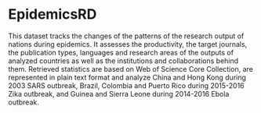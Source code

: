 # EpidemicsRD
This dataset tracks the changes of the patterns of the research output of nations during epidemics. It assesses the productivity, the target journals, the publication types, languages and research areas of the outputs of analyzed countries as well as the institutions and collaborations behind them. Retrieved statistics are based on Web of Science Core Collection, are represented in plain text format and analyze China and Hong Kong during 2003 SARS outbreak, Brazil, Colombia and Puerto Rico during 2015-2016 Zika outbreak, and Guinea and Sierra Leone during 2014-2016 Ebola outbreak.
